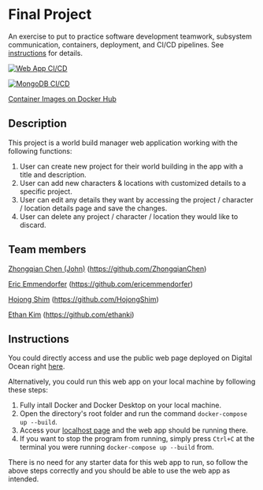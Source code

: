 # Final Project

An exercise to put to practice software development teamwork, subsystem communication, containers, deployment, and CI/CD pipelines. See [instructions](./instructions.md) for details.

[![Web App CI/CD](https://github.com/software-students-spring2024/5-final-project-spring-2024-se-final/actions/workflows/webapp-workflow.yml/badge.svg?branch=main)](https://github.com/software-students-spring2024/5-final-project-spring-2024-se-final/actions/workflows/webapp-workflow.yml)

[![MongoDB CI/CD](https://github.com/software-students-spring2024/5-final-project-spring-2024-se-final/actions/workflows/mongodb-workflow.yml/badge.svg?branch=main)](https://github.com/software-students-spring2024/5-final-project-spring-2024-se-final/actions/workflows/mongodb-workflow.yml)

[Container Images on Docker Hub](https://hub.docker.com/r/zhongqianchen/wbm/tags)

## Description

This project is a world build manager web application working with the following functions:
1. User can create new project for their world building in the app with a title and description.
2. User can add new characters & locations with customized details to a specific project.
3. User can edit any details they want by accessing the project / character / location details page and save the changes.
4. User can delete any project / character / location they would like to discard.

## Team members

[Zhongqian Chen (John)](https://github.com/ZhongqianChen) (https://github.com/ZhongqianChen)

[Eric Emmendorfer](https://github.com/ericemmendorfer) (https://github.com/ericemmendorfer)

[Hojong Shim](https://github.com/HojongShim) (https://github.com/HojongShim)

[Ethan Kim](https://github.com/ethanki) (https://github.com/ethanki)

## Instructions

You could directly access and use the public web page deployed on Digital Ocean right [here](http://142.93.12.105:5000).

Alternatively, you could run this web app on your local machine by following these steps:
1. Fully intall Docker and Docker Desktop on your local machine.
2. Open the directory's root folder and run the command `docker-compose up --build`.
3. Access your [localhost page](http://localhost:5000) and the web app should be running there.
4. If you want to stop the program from running, simply press `Ctrl+C` at the terminal you were running `docker-compose up --build` from.

There is no need for any starter data for this web app to run, so follow the above steps correctly and you should be able to use the web app as intended.